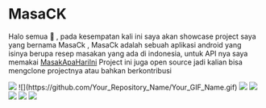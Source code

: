 # MasaCK

Halo semua 👋 , pada kesempatan kali ini saya akan showcase project saya yang bernama MasaCk , MasaCk adalah sebuah aplikasi android yang isinya berupa resep masakan yang ada di indonesia, untuk API nya saya memakai <a href="https://github.com/tomorisakura/unofficial-masakapahariini-api">MasakApaHariIni</a>
Project ini juga open source jadi kalian bisa mengclone projectnya atau bahkan berkontribusi

<img src="https://i.ibb.co/TL9JY5P/ezgif-4-898d8e88f5.gif">
![](https://github.com/Your_Repository_Name/Your_GIF_Name.gif)

<img src="https://i.ibb.co/QCjpP8p/Screenshot-2022-06-15-20-08-49-16-be8f42f436541123dcba380ac1447436.png">

<img src="https://i.ibb.co/kHFJ5Dv/Screenshot-2022-06-15-20-08-23-00-be8f42f436541123dcba380ac1447436.png">

<img src="https://i.ibb.co/jVSByWJ/Screenshot-2022-06-15-20-08-35-56-be8f42f436541123dcba380ac1447436.png">

<img src="https://i.ibb.co/rMLcd98/Screenshot-2022-06-15-20-08-53-68-be8f42f436541123dcba380ac1447436.png">

<img src="https://i.ibb.co/31VL2FX/Screenshot-2022-06-15-20-08-56-63-be8f42f436541123dcba380ac1447436.png">
